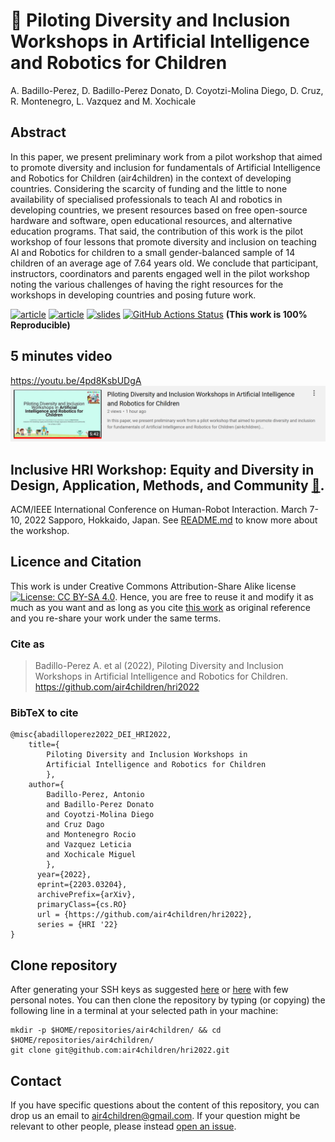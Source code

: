 # :page_facing_up: Piloting Diversity and Inclusion Workshops in Artificial Intelligence and Robotics for Children
A. Badillo-Perez, D. Badillo-Perez Donato, D. Coyotzi-Molina Diego, D. Cruz, R. Montenegro, L. Vazquez and M. Xochicale
## Abstract
In this paper, we present preliminary work from a pilot workshop that aimed to promote diversity and inclusion for fundamentals of Artificial Intelligence and Robotics for Children (air4children) in the context of developing countries.
Considering the scarcity of funding and the little to none availability of specialised professionals to teach AI and robotics in developing countries, we present resources based on free open-source hardware and software, open educational resources, and alternative education programs.
That said, the contribution of this work is the pilot workshop of four lessons that promote diversity and inclusion on teaching AI and Robotics for children to a small gender-balanced sample of 14 children of an average age of 7.64 years old.
We conclude that participant, instructors, coordinators and parents engaged well in the pilot workshop noting the various challenges of having the right resources for the workshops in developing countries and posing future work.

[![article](https://img.shields.io/badge/article-arXiv-orange.svg)](https://arxiv.org/abs/2203.03204) 
[![article](https://img.shields.io/badge/read-article-blue.svg)](https://github.com/air4children/hri2022/blob/pdfs/workshop-paper.pdf)
[![slides](https://img.shields.io/badge/see-slides-blue.svg)](slides/slides-final.pdf) 
[![GitHub Actions Status](https://github.com/air4children/hri2022/workflows/CITEX/badge.svg)](https://github.com/air4children/hri2022/actions) 
**(This work is 100% Reproducible)**

## 5 minutes video
https://youtu.be/4pd8KsbUDgA 
[![fig](slides/youtube-screenshot.png)](https://youtu.be/4pd8KsbUDgA)

## Inclusive HRI Workshop: Equity and Diversity in Design, Application, Methods, and Community  [:link:](https://sites.google.com/view/dei-hri-2022/home).
ACM/IEEE International Conference on Human-Robot Interaction. 
March 7-10, 2022 Sapporo, Hokkaido, Japan. 
See [README.md](workshop/README.md) to know more about the workshop.

## Licence and Citation 
This work is under Creative Commons Attribution-Share Alike license [![License: CC BY-SA 4.0](https://licensebuttons.net/l/by-sa/4.0/80x15.png)](https://creativecommons.org/licenses/by-sa/4.0/). 
Hence, you are free to reuse it and modify it as much as you want and as long as you cite [this work](https://github.com/air4children/hri2022) as original reference and you re-share your work under the same terms.

### Cite as
> Badillo-Perez A. et al (2022), Piloting Diversity and Inclusion Workshops in Artificial Intelligence and Robotics for Children. https://github.com/air4children/hri2022 

### BibTeX to cite
```
@misc{abadilloperez2022_DEI_HRI2022,
    title={
        Piloting Diversity and Inclusion Workshops in 
        Artificial Intelligence and Robotics for Children
        }, 
    author={
        Badillo-Perez, Antonio
        and Badillo-Perez Donato
        and Coyotzi-Molina Diego 
        and Cruz Dago
        and Montenegro Rocio
        and Vazquez Leticia 
        and Xochicale Miguel
        },
      year={2022},
      eprint={2203.03204},
      archivePrefix={arXiv},
      primaryClass={cs.RO}
      url = {https://github.com/air4children/hri2022},
      series = {HRI '22}
}
```

## Clone repository
After generating your SSH keys as suggested [here](https://docs.github.com/en/github/authenticating-to-github/generating-a-new-ssh-key-and-adding-it-to-the-ssh-agent) or [here](https://github.com/mxochicale/tools/blob/main/github/SSH.md) with few personal notes.
You can then clone the repository by typing (or copying) the following line in a terminal at your selected path in your machine:
```
mkdir -p $HOME/repositories/air4children/ && cd $HOME/repositories/air4children/
git clone git@github.com:air4children/hri2022.git
```

## Contact 
If you have specific questions about the content of this repository, you can drop us an email to [air4children@gmail.com](mailto:air4children@gmail.com?subject="[questions]").
If your question might be relevant to other people, please instead [open an issue](https://github.com/air4children/hri2022/issues).
